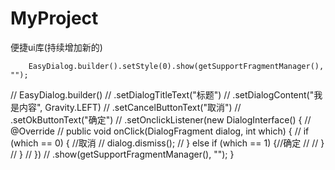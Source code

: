 # MyProject
便捷ui库(持续增加新的)

        EasyDialog.builder().setStyle(0).show(getSupportFragmentManager(), "");
//        EasyDialog.builder()
//                .setDialogTitleText("标题")
//                .setDialogContent("我是内容", Gravity.LEFT)
//                .setCancelButtonText("取消")
//                .setOkButtonText("确定")
//                .setOnclickListener(new DialogInterface() {
//                    @Override
//                    public void onClick(DialogFragment dialog, int which) {
//                        if (which == 0) { //取消
//                            dialog.dismiss();
//                        } else if (which == 1) {//确定
//
//                        }
//                    }
//                })
//                .show(getSupportFragmentManager(), "");
    }
